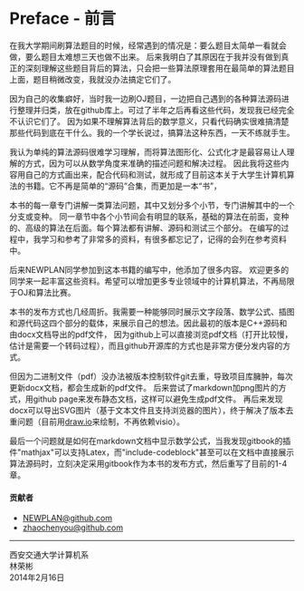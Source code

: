 # Preface - 前言

在我大学期间刷算法题目的时候，经常遇到的情况是：要么题目太简单一看就会做，要么题目太难想三天也做不出来。
后来我明白了其原因在于我并没有做到真正的深刻理解这些题目背后的算法，只会把一些算法原理套用在最简单的算法题目上面，题目稍微改变，我就没办法搞定它们了。

因为自己的收集癖好，当时我一边刷OJ题目，一边把自己遇到的各种算法源码进行整理并归类，放在github库上。可过了半年之后再看这些代码，发现我已经完全不认识它们了。
因为如果不理解算法背后的数学意义，只看代码确实很难搞清楚那些代码到底在干什么。我的一个学长说过，搞算法这种东西，一天不练就手生。

我认为单纯的算法源码很难学习理解，而将算法图形化、公式化才是最容易让人理解的方式，因为可以从数学角度来准确的描述问题和解决过程。
因此我将这些内容用自己的方式画出来，配合代码和测试，就形成了目前这本关于大学生计算机算法的书籍。它不再是简单的“源码”合集，而更加是一本“书”，

本书的每一章专门讲解一类算法问题，其中又划分多个小节，专门讲解其中的一个分支或变种。
同一章节中各个小节间会有明显的联系，基础的算法在前面，变种的、高级的算法在后面。每个算法都有讲解、源码和测试三个部分。
在编写的过程中，我学习和参考了非常多的资料，有很多都忘记了，记得的会列在参考资料中。

后来NEWPLAN同学参加到这本书籍的编写中，他添加了很多内容。
欢迎更多的同学来一起丰富这些资料。希望可以增加更多专业领域中的计算机算法，不再局限于OJ和算法比赛。

本书的发布方式也几经周折。我需要一种能够同时展示文字段落、数学公式、插图和源代码这四个部分的载体，来展示自己的想法。因此最初的版本是C++源码和由docx文档导出的pdf文件，
因为github上可以直接浏览pdf文档（打开比较慢，估计是需要一个转码过程），而且github开源库的方式也是非常方便分发内容的方式。

但因为二进制文件（pdf）没办法被版本控制软件git去重，导致项目库臃肿，每次更新docx文档，都会生成新的pdf文件。
后来尝试了markdown加png图片的方式，用github page来发布静态文档，这样可以避免生成pdf文件。
再后来发现docx可以导出SVG图片（基于文本文件且支持浏览器的图片），终于解决了版本去重问题（目前用[draw.io](https://www.draw.io/)来绘制，不再依赖visio）。

最后一个问题就是如何在markdown文档中显示数学公式，当我发现gitbook的插件"mathjax"可以支持Latex，而"include-codeblock"甚至可以在文档中直接展示算法源码时，立刻决定采用gitbook作为本书的发布方式，然后重写了目前的1-4章。


#### 贡献者

* NEWPLAN@github.com
* zhaochenyou@github.com

--------

西安交通大学计算机系 <br>
林荣彬 <br>
2014年2月16日 <br>
